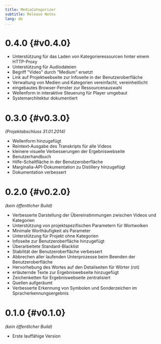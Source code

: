```yaml
---
title: MediaCategorizer
subtitle: Release Notes
lang: de
...
```


# 0.4.0 {#v0.4.0}

* Unterstützung für das Laden von Kategorieressourcen hinter einem HTTP-Proxy
* Unterstützung für Audiodateien
* Begriff "Video" durch "Medium" ersetzt
* Link auf Projektwebseite zur Infoseite in der Benutzeroberfläche
* Verwaltung von Medien und Kategorien vereinfacht, vereinheitlicht
* eingebautes Browser-Fenster zur Ressourcenauswahl
* Wellenform in interaktive Steuerung für Player umgebaut
* Systemarchitektur dokumentiert

# 0.3.0 {#v0.3.0}
_(Projektabschluss 31.01.2014)_

* Wellenform hinzugefügt
* Reintext-Ausgabe des Transkripts für alle Videos
* kleinere visuelle Verbesserungen der Ergebniswebseite
* Benutzerhandbuch
* Hilfe-Schaltfläche in der Benutzeroberfläche
* Marginalia-API-Dokumentation zu Distillery hinzugefügt
* Dokumentation verbessert

# 0.2.0 {#v0.2.0}
_(kein öffentlicher Build)_

* Verbesserte Darstellung der Übereinstimmungen zwischen Videos und Kategorien
* Unterstützung von projektspezifischen Parametern für Wortwolken
* Minimale Worthäufigkeit als Parameter
* Unterstützung für Projekt ohne Kategorien
* Infoseite zur Benutzeroberfläche hinzugefügt
* Überarbeitete Standard-Blacklist
* Stabilität der Benutzeroberfläche verbessert
* Abbrechen aller laufenden Unterprozesse beim Beenden der Benutzeroberfläche
* Hervorhebung des Wortes auf den Detailseiten für Wörter (rot)
* erläuternde Texte zur Ergebniswebseite hinzugefügt
* Zeichenketten für Ergebniswebseite zentralisiert
* Quellen aufgeräumt
* Verbesserte Erkennung von Symbolen und Sonderzeichen im Spracherkennungsergebnis

# 0.1.0 {#v0.1.0}
_(kein öffentlicher Build)_

* Erste lauffähige Version